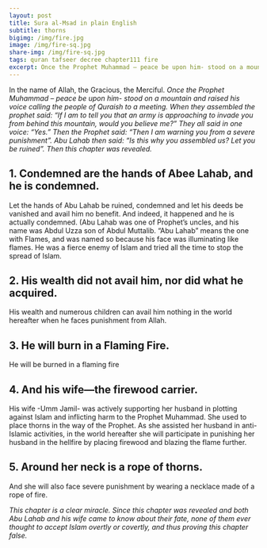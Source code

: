```yaml
---
layout: post
title: Sura al-Msad in plain English
subtitle: thorns
bigimg: /img/fire.jpg
image: /img/fire-sq.jpg
share-img: /img/fire-sq.jpg
tags: quran tafseer decree chapter111 fire
excerpt: Once the Prophet Muhammad – peace be upon him- stood on a mountain and raised his voice calling the people of Quraish to a meeting. When they assembled the prophet said “If I am to tell you that an army is approaching to invade you from behind this mountain, would you believe me?” They all said in one voice “Yes.” Then the Prophet said “Then I am warning you from a severe punishment”. Abu Lahab then said “Is this why you assembled us? Let you be ruined”. Then this chapter was revealed.
---
```

In the name of Allah, the Gracious, the Merciful.
*Once the Prophet Muhammad – peace be upon him- stood on a mountain and raised his voice calling the people of Quraish to a meeting. When they assembled the prophet said: “If I am to tell you that an army is approaching to invade you from behind this mountain, would you believe me?” They all said in one voice: “Yes.” Then the Prophet said: “Then I am warning you from a severe punishment”. Abu Lahab then said: “Is this why you assembled us? Let you be ruined”. Then this chapter was revealed.*

## 1. Condemned are the hands of Abee Lahab, and he is condemned.
Let the hands of Abu Lahab be ruined, condemned and let his deeds be vanished and avail him no benefit. And indeed, it happened and he is actually condemned. (Abu Lahab was one of Prophet’s uncles, and his name was Abdul Uzza son of Abdul Muttalib. “Abu Lahab” means the one with Flames, and was named so because his face was illuminating like flames. He was a fierce enemy of Islam and tried all the time to stop the spread of Islam. 

## 2. His wealth did not avail him, nor did what he acquired.
His wealth and numerous children can avail him nothing in the world hereafter when he faces punishment from Allah. 

## 3. He will burn in a Flaming Fire.
He will be burned in a flaming fire

## 4. And his wife—the firewood carrier.
His wife -Umm Jamil- was actively supporting her husband in plotting against Islam and inflicting harm to the Prophet Muhammad. She used to place thorns in the way of the Prophet. As she assisted her husband in anti-Islamic activities, in the world hereafter she will participate in punishing her husband in the hellfire by placing firewood and blazing the flame further.
## 5. Around her neck is a rope of thorns.
And she will also face severe punishment by wearing a necklace made of a rope of fire.

*This chapter is a clear miracle. Since this chapter was revealed and both Abu Lahab and his wife came to know about their fate, none of them ever thought to accept Islam overtly or covertly, and thus proving this chapter false.*

